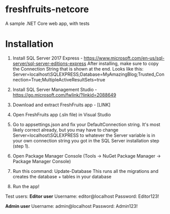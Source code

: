 # freshfruits-netcore
A sample .NET Core web app, with tests

# Installation

1. Install SQL Server 2017 Express - https://www.microsoft.com/en-us/sql-server/sql-server-editions-express
	After installing, make sure to copy the Connection String that is shown at the end. 
	Looks like this: Server=localhost\\SQLEXPRESS;Database=MyAmazingBlog;Trusted_Connection=True;MultipleActiveResultSets=true
		
2. Install SQL Server Management Studio - https://go.microsoft.com/fwlink/?linkid=2088649
3. Download and extract FreshFruits app - [LINK]
4. Open FreshFruits app (.sln file) in Visual Studio
5. Go to appsettings.json and fix your DefaultConnection string. It's most likely correct already, but you may have to change Server=localhost\\SQLEXPRESS to whatever the Server variable is in your own connection string you got in the SQL Server installation step (step 1).
6. Open Package Manager Console (Tools -> NuGet Package Manager -> Package Manager Console)
7. Run this command: Update-Database
	This runs all the migrations and creates the database + tables in your database
8. Run the app!

Test users:
**Editor user**
Username: editor@localhost
Password: Editor123!
	
**Admin user**
Username: admin@localhost
Password: Admin123!
